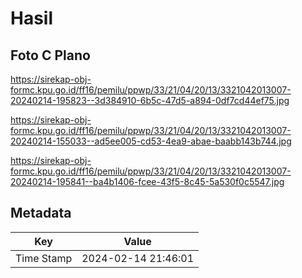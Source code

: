 # Hasil

## Foto C Plano

https://sirekap-obj-formc.kpu.go.id/ff16/pemilu/ppwp/33/21/04/20/13/3321042013007-20240214-195823--3d384910-6b5c-47d5-a894-0df7cd44ef75.jpg

https://sirekap-obj-formc.kpu.go.id/ff16/pemilu/ppwp/33/21/04/20/13/3321042013007-20240214-155033--ad5ee005-cd53-4ea9-abae-baabb143b744.jpg

https://sirekap-obj-formc.kpu.go.id/ff16/pemilu/ppwp/33/21/04/20/13/3321042013007-20240214-195841--ba4b1406-fcee-43f5-8c45-5a530f0c5547.jpg


## Metadata

| Key        | Value               |
| ---------- | ------------------- |
| Time Stamp | 2024-02-14 21:46:01 |



